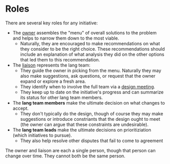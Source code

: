 # Roles

There are several key roles for any initiative:

- The [owner] assembles the "menu" of overall solutions to the problem and helps to narrow them down to the most viable.
  - Naturally, they are encouraged to make recommendations on what they consider to be the right choice. These recommendations should include an explanation of what analysis they did on the other options that led them to this recommendation.
- The [liaison] represents the lang team:
  - They guide the owner in picking from the menu. Naturally they may also make suggestions, ask questions, or request that the owner expand or explore a fresh area.
  - They identify when to involve the full team via a [design meeting].
  - They keep up to date on the initiative's progress and can summarize its status for other lang team members.
- The **lang team members** make the ultimate decision on what changes to accept.
  - They don't typically do the design, though of course they may make suggestions or introduce constriants that the design ought to meet (the owner can argue that these constraints are undesirable).
- The **lang team leads** make the ultimate decisions on prioritiziation (which initiatives to pursue).
  - They also help resolve other disputes that fail to come to agreement

The owner and liaison are each a single person, though that person can change over time. They cannot both be the same person.

[owner]: ./roles/owner.md
[liaison]: ./roles/liaison.md
[design meeting]: ../../meetings.md
